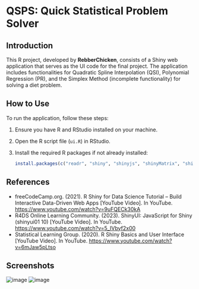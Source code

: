 # QSPS: Quick Statistical Problem Solver

## Introduction
This R project, developed by **RebberChicken**, consists of a Shiny web application that serves as the UI code for the final project. The application includes functionalities for Quadratic Spline Interpolation (QSI), Polynomial Regression (PR), and the Simplex Method (incomplete functionality) for solving a diet problem.

## How to Use
To run the application, follow these steps:

1. Ensure you have R and RStudio installed on your machine.
2. Open the R script file (`ui.R`) in RStudio.
3. Install the required R packages if not already installed:

   ```R
   install.packages(c("readr", "shiny", "shinyjs", "shinyMatrix", "shinythemes"))

## References
- freeCodeCamp.org. (2021). R Shiny for Data Science Tutorial – Build Interactive Data-Driven Web Apps [YouTube Video]. In YouTube. https://www.youtube.com/watch?v=9uFQECk30kA
- R4DS Online Learning Community. (2023). ShinyUI: JavaScript for Shiny (shinyui01 10) [YouTube Video]. In YouTube. https://www.youtube.com/watch?v=5_IVbyf2x00
- Statistical Learning Group. (2020). R Shiny Basics and User Interface [YouTube Video]. In YouTube. https://www.youtube.com/watch?v=6mJaw5pLtso

## Screenshots
![image](https://github.com/bernardjezua/QSPS/assets/90602869/928801d4-dbe6-4882-a88a-3c5dca8828f5)
![image](https://github.com/bernardjezua/QSPS/assets/90602869/ec82c946-09ed-43e9-8a8c-95d8c3135272)
